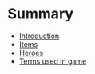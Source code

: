 # Summary

* [Introduction](README.md)
* [Items](aegis.md)
* [Heroes](heroes.md)
* [Terms used in game](terms-used-in-game.md)

